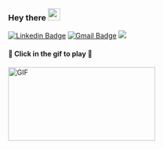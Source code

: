 ### Hey there <img src="https://media.giphy.com/media/hvRJCLFzcasrR4ia7z/giphy.gif" width="25px">
[![Linkedin Badge](https://img.shields.io/badge/-Wagner%20Franchin-283e4a?style=flat-square&logo=Linkedin&logoColor=white&link=https://www.linkedin.com/in/wagner-franchin/)](https://www.linkedin.com/in/wagner-franchin/)
[![Gmail Badge](https://img.shields.io/badge/-wagner.franchin@gmail.com-d93025?style=flat-square&logo=Gmail&logoColor=white&link=mailto:wagner.franchin@gmail.com)](mailto:wagner.franchin@gmail.com)
![](https://visitor-badge.glitch.me/badge?page_id=wagnerjfr.wagnerjfr)

#### :rocket: Click in the gif to play :rocket:
<a href="https://sites.google.com/site/ufoinvasiongame/">
   <img align="center" alt="GIF" src="https://github.com/wagnerjfr/wagnerjfr/blob/master/res/ufo.gif?raw=true" width="300" height="150" />
</a>

